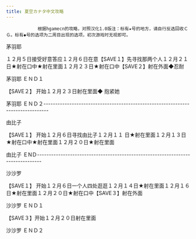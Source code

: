 ```yaml
---
title: 夏空カナタ中文攻略
---
```


                根据hgamecn的攻略，对照汉化1.0版注：标有★号的地方，请自行反选回收ＣＧ。标有◆号的选项为二周目出现的选项，初次游戏时无视即可。

茅羽耶

１２月５日接受好意答应１２月６日在意【SAVE１】先寻找那两个人１２月２１日★射在口中★射在里面１２月２３日★射在口中【SAVE２】射在外面◆忍耐

茅羽耶 ＥＮＤ１

【SAVE２】 开始１２月２３日射在里面◆ 抱紧她

茅羽耶 ＥＮＤ２--------------------------------------------------------------------------------

由比子

【SAVE１】 开始１２月６日寻找由比子１２月１１ 日★射在里面１２月１３日★射在口中★射在里面１２月２０日★射在里面

由比子 ＥNＤ--------------------------------------------------------------------------------

沙沙罗

【SAVE１】 开始１２月６日一个人四处逛逛１２月１４日★射在里面１２月１６日★射在里面１２月２０日★射在口中【SAVE３】射在外面

沙沙罗 ＥＮＤ１

【SAVE３】开始１２月２０日射在里面

沙沙罗 ＥＮＤ２
              
